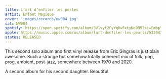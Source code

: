```yaml
---
title: L’art d’enfiler les perles
artist: Enfant Magique
cover: 'images/records/nw004.jpg'
cat: NW004
spotify: https://open.spotify.com/album/3Vlvyt2FyYqUw5xtyNd0B5?si=EmbpY_L7THaCyCQcGW5Brg
apple: https://music.apple.com/us/album/lart-denfiler-les-pearls/532643707
status: RELEASED
---
```


This second solo album and first vinyl release from Eric Gingras is just plain awesome. Such a strange but somehow totally coherent mix of folk, pop, prog, ambient, post-jazz, somewhere between 1970 and 2020.

A second album for his second daughter. Beautiful.
